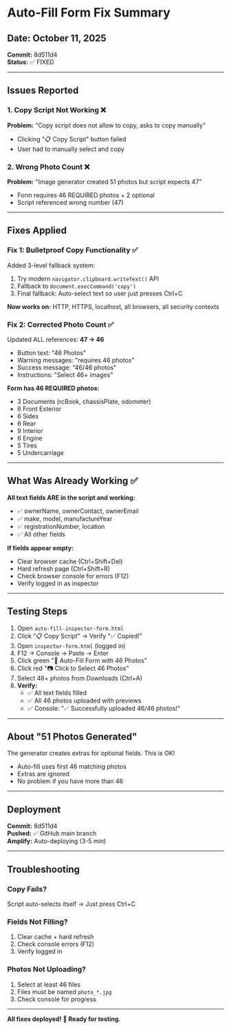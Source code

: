 # Auto-Fill Form Fix Summary

## Date: October 11, 2025
**Commit:** 8d511d4  
**Status:** ✅ FIXED

---

## Issues Reported

### 1. Copy Script Not Working ❌
**Problem:** "Copy script does not allow to copy, asks to copy manually"
- Clicking "📋 Copy Script" button failed
- User had to manually select and copy

### 2. Wrong Photo Count ❌
**Problem:** "Image generator created 51 photos but script expects 47"
- Form requires 46 REQUIRED photos + 2 optional
- Script referenced wrong number (47)

---

## Fixes Applied

### Fix 1: Bulletproof Copy Functionality ✅

Added 3-level fallback system:
1. Try modern `navigator.clipboard.writeText()` API
2. Fallback to `document.execCommand('copy')`  
3. Final fallback: Auto-select text so user just presses Ctrl+C

**Now works on:** HTTP, HTTPS, localhost, all browsers, all security contexts

### Fix 2: Corrected Photo Count ✅

Updated ALL references: **47 → 46**
- Button text: "46 Photos"
- Warning messages: "requires 46 photos"
- Success message: "46/46 photos"
- Instructions: "Select 46+ images"

**Form has 46 REQUIRED photos:**
- 3 Documents (rcBook, chassisPlate, odometer)
- 6 Front Exterior
- 6 Sides  
- 6 Rear
- 9 Interior
- 6 Engine
- 5 Tires
- 5 Undercarriage

---

## What Was Already Working ✅

**All text fields ARE in the script and working:**
- ✅ ownerName, ownerContact, ownerEmail
- ✅ make, model, manufactureYear
- ✅ registrationNumber, location
- ✅ All other fields

**If fields appear empty:**
- Clear browser cache (Ctrl+Shift+Del)
- Hard refresh page (Ctrl+Shift+R)
- Check browser console for errors (F12)
- Verify logged in as inspector

---

## Testing Steps

1. Open `auto-fill-inspector-form.html`
2. Click "📋 Copy Script" → Verify "✅ Copied!"
3. Open `inspector-form.html` (logged in)
4. F12 → Console → Paste → Enter
5. Click green "🚀 Auto-Fill Form with 46 Photos"
6. Click red "📷 Click to Select 46 Photos"
7. Select 46+ photos from Downloads (Ctrl+A)
8. **Verify:**
   - ✅ All text fields filled
   - ✅ All 46 photos uploaded with previews
   - ✅ Console: "✅ Successfully uploaded 46/46 photos!"

---

## About "51 Photos Generated"

The generator creates extras for optional fields. This is OK!
- Auto-fill uses first 46 matching photos
- Extras are ignored
- No problem if you have more than 46

---

## Deployment

**Commit:** 8d511d4  
**Pushed:** ✅ GitHub main branch  
**Amplify:** Auto-deploying (3-5 min)

---

## Troubleshooting

### Copy Fails?
Script auto-selects itself → Just press Ctrl+C

### Fields Not Filling?
1. Clear cache + hard refresh
2. Check console errors (F12)
3. Verify logged in

### Photos Not Uploading?
1. Select at least 46 files
2. Files must be named `photo_*.jpg`
3. Check console for progress

---

**All fixes deployed! 🚀 Ready for testing.**
